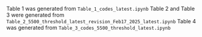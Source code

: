 Table 1 was generated from ```Table_1_codes_latest.ipynb```
Table 2 and Table 3 were generated from ```Table_2_5500_threshold_latest_revision_Feb17_2025_latest.ipynb```
Table 4 was generated from ```Table_3_codes_5500_threshold_latest.ipynb```
